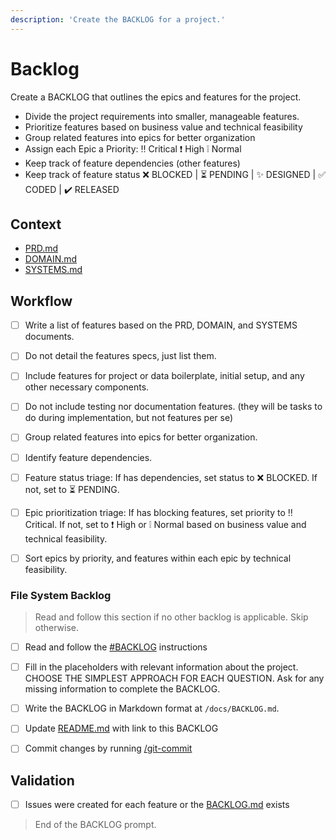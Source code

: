 ```yaml
---
description: 'Create the BACKLOG for a project.'
---
```


# Backlog

Create a BACKLOG that outlines the epics and features for the project.

- Divide the project requirements into smaller, manageable features.
- Prioritize features based on business value and technical feasibility
- Group related features into epics for better organization
- Assign each Epic a Priority: ‼️ Critical ❗ High ❕ Normal
- Keep track of feature dependencies (other features) 
- Keep track of feature status ❌ BLOCKED | ⏳ PENDING | ✨ DESIGNED | ✅ CODED | ✔️ RELEASED 

## Context

- [PRD.md](/docs/PRD.md)
- [DOMAIN.md](/docs/DOMAIN.md)
- [SYSTEMS.md](/docs/SYSTEMS.md)

## Workflow

- [ ] Write a list of features based on the PRD, DOMAIN, and SYSTEMS documents.

- [ ] Do not detail the features specs, just list them.

- [ ] Include features for project or data boilerplate, initial setup, and any other necessary components.

- [ ] Do not include testing nor documentation features. (they will be tasks to do during implementation, but not features per se)

- [ ] Group related features into epics for better organization.

- [ ] Identify feature dependencies.

- [ ] Feature status triage: If has dependencies, set status to ❌ BLOCKED. If not, set to ⏳ PENDING.

- [ ] Epic prioritization triage: If has blocking features, set priority to ‼️ Critical. If not, set to ❗ High or ❕ Normal based on business value and technical feasibility.

- [ ] Sort epics by priority, and features within each epic by technical feasibility.

### File System Backlog

 > Read and follow this section if no other backlog is applicable. Skip otherwise.

- [ ] Read and follow the [#BACKLOG](../instructions/tpl-BACKLOG.instructions.md) instructions

- [ ] Fill in the placeholders with relevant information about the project. CHOOSE THE SIMPLEST APPROACH FOR EACH QUESTION. Ask for any missing information to complete the BACKLOG.

- [ ] Write the BACKLOG in Markdown format at `/docs/BACKLOG.md`.

- [ ] Update [README.md](README.md) with link to this BACKLOG

- [ ] Commit changes by running [/git-commit](git-commit.prompt.md)


## Validation

- [ ] Issues were created for each feature or the [BACKLOG.md](/docs/BACKLOG.md) exists

> End of the BACKLOG prompt.
